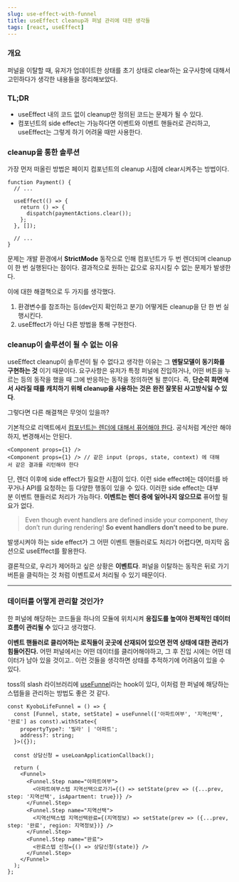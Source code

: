 ```yaml
---
slug: use-effect-with-funnel
title: useEffect cleanup과 퍼널 관리에 대한 생각들
tags: [react, useEffect]
---
```


### **개요**

퍼널을 이탈할 때, 유저가 업데이트한 상태를 초기 상태로 clear하는 요구사항에 대해서 고민하다가 생각한 내용들을 정리해보았다.

### **TL;DR**

- useEffect 내의 코드 없이 cleanup만 정의된 코드는 문제가 될 수 있다.
- 컴포넌트의 side effect는 가능하다면 이벤트와 이벤트 핸들러로 관리하고, useEffect는 그렇게 하기 어려울 때만 사용한다.

<!-- 모바일 커머스 앱의 결제 페이지에서 다음과 같은 상황을 예시로 생각해보자.

\- **결제 수단 지정 페이지** \[**모바일 클라이언트 앱**\]
\- **결제 페이지** \[**웹**\]
  - **결제 페이지**는 결제 수단 데이터를 Next.js의 getServerSideProps에서 Redux의 initial store로 초기화시키고 있다.

1.  **클라이언트 앱**에서 "**결제 수단 지정 페이지**"를 띄운다.
2.  유저가 결제 수단을 지정한다.
3.  클라이언트는 "**결제 페이지**" **웹뷰** 화면을 띄워준다. (클라이언트-웹뷰 간 데이터 전달 방식에 대해서는 생각하지 않는다)
4.  최종 결제가 이루어지지 않고 **웹** "**결제 페이지"**를 이탈한다.
5.  웹뷰에서 **웹** "**메인 페이지**"로 이동한다.

이 때, 최종 결제가 이루어지지 않았으므로, 5번의 웹 "**메인 페이지**"에서 **결제 수단이 지정되지 않은** **상태**여야 하는 요구사항이 있다고 가정하자. 즉, clear 된 상태여야 한다.

이런 경우 결제 수단 정보를 clear하는 동작은 어떻게 관리해야 할까? -->

### **cleanup을 통한 솔루션**

가장 먼저 떠올린 방법은 페이지 컴포넌트의 cleanup 시점에 clear시켜주는 방법이다.

```tsx
function Payment() {
  // ...

  useEffect(() => {
    return () => {
      dispatch(paymentActions.clear());
    };
  }, []);

  // ...
}
```

문제는 개발 환경에서 **StrictMode** 동작으로 인해 컴포넌트가 두 번 렌더되며 cleanup이 한 번 실행된다는 점이다. 결과적으로 원하는 값으로 유지시킬 수 없는 문제가 발생한다.

이에 대한 해결책으로 두 가지를 생각했다.

1.  환경변수를 참조하는 등(dev인지 확인하고 분기) 어떻게든 cleanup을 단 한 번 실행시킨다.
2.  useEffect가 아닌 다른 방법을 통해 구현한다.

### **cleanup이 솔루션이 될 수 없는 이유**

useEffect cleanup이 솔루션이 될 수 없다고 생각한 이유는 그 **멘탈모델이 동기화를 구현하는 것** 이기 때문이다. 요구사항은 유저가 특정 퍼널에 진입하거나, 어떤 버튼을 누르는 등의 동작을 했을 때 그에 반응하는 동작을 정의하면 될 뿐이다. 즉, **단순히 화면에서 사라질 때를 캐치하기 위해 cleanup을 사용하는 것은 완전 잘못된 사고방식일 수 있다**.

<!--
- **StrictMode** 동작에도 일관된 결과가 렌더되는, 본디 이펙트가 여러번 실행되어도 괜찮은 형태로 구현되어야 하는 것이 옳다
- 만약 **cleanup만 있는 것이 아니라 그에 페어링되는 useEffect 에서 초기화 구문이 있었다면 솔루션일 가능성이 있었다고 생각한다.** -->

<!-- > 결제 페이지는 클라이언트에서 전달받은 결제 수단 데이터를 Next.js의 getServerSideProps에서 Redux의 initial store로 초기화시키고 있다. -->

<!-- 다만 이 글 초반에 언급된 것과 같이 서버사이드에 초기화 구문이 있으므로, 클라이언트 사이드의 useEffect에 초기화 구문이 위치되지 않으므로 **cleanup은 적절한 솔루션이 아니라고 생각했다.** -->

그렇다면 다른 해결책은 무엇이 있을까?

기본적으로 리액트에서 [컴포넌트는 렌더에 대해서 퓨어해야 한다](https://react.dev/learn/keeping-components-pure#where-you-_can_-cause-side-effects). 공식처럼 계산만 해야하지, 변경해서는 안된다.

```tsx
<Component props={1} /> 
<Component props={1} /> // 같은 input (props, state, context) 에 대해서 같은 결과를 리턴해야 한다
```

단, 렌더 이후에 side effect가 필요한 시점이 있다. 이런 side effect에는 데이터를 바꾸거나 API를 요청하는 등 다양한 행동이 있을 수 있다. 이러한 side effect는 대부분 이벤트 핸들러로 처리가 가능하다.
**이벤트는 렌더 중에 일어나지 않으므로** 퓨어할 필요가 없다.

> Even though event handlers are defined inside your component, they don’t run during rendering! **So event handlers don’t need to be pure.**

발생시켜야 하는 side effect가 그 어떤 이벤트 핸들러로도 처리가 어렵다면, 마지막 옵션으로 useEffect를 활용한다.

결론적으로, 우리가 제어하고 싶은 상황은 **이벤트다**. 퍼널을 이탈하는 동작은 뒤로 가기 버튼을 클릭하는 것 처럼 이벤트로서 처리될 수 있기 때문이다.

---

### **데이터를 어떻게 관리할 것인가?**

한 퍼널에 해당하는 코드들을 하나의 모듈에 위치시켜 **응집도를 높여야 전체적인 데이터 흐름이 관리될 수** 있다고 생각했다.

**이벤트 핸들러로 클리어하는 로직들이 곳곳에 산재되어 있으면 전역 상태에 대한 관리가 힘들어진다.** 어떤 퍼널에서는 어떤 데이터를 클리어해야하고, 그 후 진입 시에는 어떤 데이터가 남아 있을 것이고.. 이런 것들을 생각하면 상태를 추적하기에 어려움이 있을 수 있다.

toss의 slash 라이브러리에 [useFunnel](http://%20https://slash.page/ko/libraries/react/use-funnel/readme.i18n/)라는 hook이 있다, 이처럼 한 퍼널에 해당하는 스텝들을 관리하는 방법도 좋은 것 같다.

```tsx
const KyoboLifeFunnel = () => {
  const [Funnel, state, setState] = useFunnel(['아파트여부', '지역선택', '완료'] as const).withState<{
    propertyType?: '빌라' | '아파트';
    address?: string;
  }>({});

  const 상담신청 = useLoanApplicationCallback();

  return (
    <Funnel>
      <Funnel.Step name="아파트여부">
        <아파트여부스텝 지역선택으로가기={() => setState(prev => ({...prev, step: '지역선택', isApartment: true})} />
      </Funnel.Step>
      <Funnel.Step name="지역선택">
        <지역선택스텝 지역선택완료={(지역정보) => setState(prev => ({...prev, step: '완료', region: 지역정보})} />
      </Funnel.Step>
      <Funnel.Step name="완료">
        <완료스텝 신청={() => 상담신청(state)} />
      </Funnel.Step>
    </Funnel>
  );
};
```
